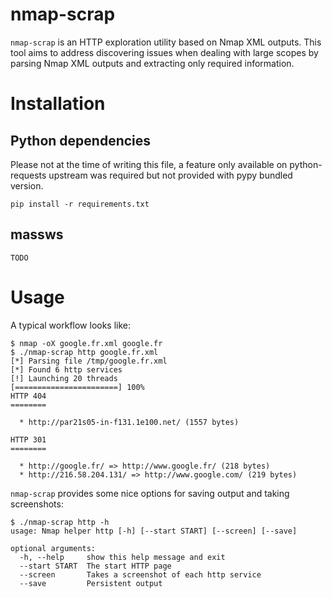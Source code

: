 # nmap-scrap

`nmap-scrap` is an HTTP exploration utility based on Nmap XML outputs. This tool aims to address discovering issues when dealing with large scopes by parsing Nmap XML outputs and extracting only required information.


# Installation

## Python dependencies

Please not at the time of writing this file, a feature only available on python-requests upstream was required but not provided with pypy bundled version.

	pip install -r requirements.txt

## massws

	TODO

# Usage

A typical workflow looks like:

	$ nmap -oX google.fr.xml google.fr
	$ ./nmap-scrap http google.fr.xml 
	[*] Parsing file /tmp/google.fr.xml
	[*] Found 6 http services
	[!] Launching 20 threads
	[=======================] 100%
	HTTP 404
	========

	  * http://par21s05-in-f131.1e100.net/ (1557 bytes)

	HTTP 301
	========

	  * http://google.fr/ => http://www.google.fr/ (218 bytes)
	  * http://216.58.204.131/ => http://www.google.com/ (219 bytes)

`nmap-scrap` provides some nice options for saving output and taking screenshots:

	$ ./nmap-scrap http -h
	usage: Nmap helper http [-h] [--start START] [--screen] [--save]

	optional arguments:
	  -h, --help     show this help message and exit
	  --start START  The start HTTP page
	  --screen       Takes a screenshot of each http service
	  --save         Persistent output

